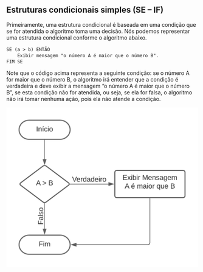 ## Estruturas condicionais simples (SE – IF)
Primeiramente, uma estrutura condicional é baseada em uma condição que se for atendida o algoritmo toma uma decisão. Nós podemos representar uma estrutura condicional conforme o algoritmo abaixo.

    SE (a > b) ENTÃO
        Exibir mensagem "o número A é maior que o número B".
    FIM SE

Note que o código acima representa a seguinte condição: se o número A for maior que o número B, o algoritmo irá entender que a condição é verdadeira e deve exibir a mensagem “o número A é maior que o número B”, se esta condição não for atendida, ou seja, se ela for falsa, o algoritmo não irá tomar nenhuma ação, pois ela não atende a condição.

![GitHub Logo](Estrutura-Condicional-Simples.png)
